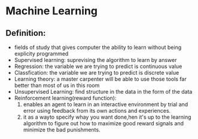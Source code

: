 # Machine Learning 

## Definition: 
* fields of study that gives computer the ability to learn without being explicity programmed
* Supervised learning: suprevising the algorithm to learn by answer
* Regression: the variable we are trying to  predict is continuous value
* Classfication: the variable we are trying to predict is discrete value
* Learning theory: a master carpenter will be able to use those tools far better than most of us in this room
* Unsupervised Learning:  find structure in the data in the form of the data
* Reinforcement learning(reward function): 
  1. enables an agent to learn in an interactive environment by trial and error using feedback from its own actions and experiences.
  2. it as a wayto specify whay you want done,hen it's up to the learning algorithm to figure out how to maximize good reward signals and minimize the bad punishments.
